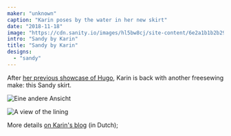 ```yaml
---
maker: "unknown"
caption: "Karin poses by the water in her new skirt"
date: "2018-11-18"
image: "https://cdn.sanity.io/images/hl5bw8cj/site-content/6e2a1b1b2b2935542f32a362aa7876deb36f89fd-2000x1500.jpg"
intro: "Sandy by Karin"
title: "Sandy by Karin"
designs:
  - "sandy"
---
```


After [her previous showcase of Hugo](/showcase/hugo-by-karin), Karin is back with another freesewing make: this Sandy skirt.

![Eine andere Ansicht](https://posts.freesewing.org/uploads/sandy_by_karin_view2_8711bae2d1.jpg "Eine andere Ansicht")

![A view of the lining](https://posts.freesewing.org/uploads/sandy_by_karin_view3_0b7fdc87cd.jpg "A view of the lining")

More details [on Karin's blog](https://www.karinkay.nl/sandy-een-gratis-patroon-voor-een-cirkelrok-op-maat/) (in Dutch);
